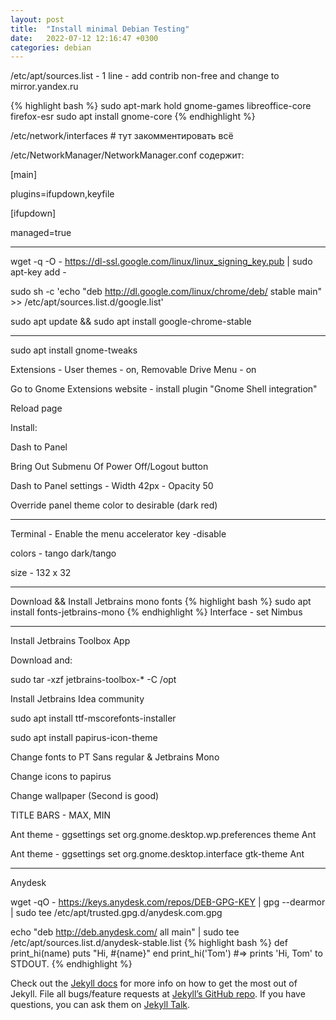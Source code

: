 ```yaml
---
layout: post
title:  "Install minimal Debian Testing"
date:   2022-07-12 12:16:47 +0300
categories: debian
---
```


/etc/apt/sources.list - 1 line - add contrib non-free and change to mirror.yandex.ru

{% highlight bash %}
sudo apt-mark hold gnome-games libreoffice-core firefox-esr
sudo apt install gnome-core
{% endhighlight %}

/etc/network/interfaces # тут закомментировать всё

/etc/NetworkManager/NetworkManager.conf содержит:

[main]

plugins=ifupdown,keyfile

[ifupdown]

managed=true

-------

wget -q -O - https://dl-ssl.google.com/linux/linux_signing_key.pub | sudo apt-key add -

sudo sh -c 'echo "deb http://dl.google.com/linux/chrome/deb/ stable main" >> /etc/apt/sources.list.d/google.list'

sudo apt update && sudo apt install google-chrome-stable

-------

sudo apt install gnome-tweaks

Extensions - User themes - on, Removable Drive Menu - on

Go to Gnome Extensions website - install plugin "Gnome Shell integration"

Reload page

Install:

Dash to Panel

Bring Out Submenu Of Power Off/Logout button

Dash to Panel settings - Width 42px - Opacity 50

Override panel theme color to desirable (dark red)

-------

Terminal - Enable the menu accelerator key -disable

colors - tango dark/tango

size - 132 x 32

-------

Download && Install Jetbrains mono fonts
{% highlight bash %}
sudo apt install fonts-jetbrains-mono
{% endhighlight %}
Interface - set Nimbus

-------

Install Jetbrains Toolbox App

Download and:

sudo tar -xzf jetbrains-toolbox-* -C /opt

Install Jetbrains Idea community

sudo apt install ttf-mscorefonts-installer

sudo apt install papirus-icon-theme

Change fonts to PT Sans regular & Jetbrains Mono

Change icons to papirus

Change wallpaper (Second is good)

TITLE BARS - MAX, MIN

Ant theme - ggsettings set org.gnome.desktop.wp.preferences theme Ant

Ant theme - ggsettings set org.gnome.desktop.interface gtk-theme Ant

-------

Anydesk

wget -qO - https://keys.anydesk.com/repos/DEB-GPG-KEY | gpg --dearmor | sudo tee /etc/apt/trusted.gpg.d/anydesk.com.gpg

echo "deb http://deb.anydesk.com/ all main" | sudo tee /etc/apt/sources.list.d/anydesk-stable.list
{% highlight bash %}
def print_hi(name)
  puts "Hi, #{name}"
end
print_hi('Tom')
#=> prints 'Hi, Tom' to STDOUT.
{% endhighlight %}

Check out the [Jekyll docs][jekyll-docs] for more info on how to get the most out of Jekyll. File all bugs/feature requests at [Jekyll’s GitHub repo][jekyll-gh]. If you have questions, you can ask them on [Jekyll Talk][jekyll-talk].

[jekyll-docs]: https://jekyllrb.com/docs/home
[jekyll-gh]:   https://github.com/jekyll/jekyll
[jekyll-talk]: https://talk.jekyllrb.com/
